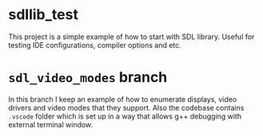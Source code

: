 # sdllib_test
This project is a simple example of how to start with SDL library. Useful for testing IDE configurations, compiler options and etc.


`sdl_video_modes` branch
=========================

In this branch I keep an example of how to enumerate displays, video drivers and video modes that they support.
Also the codebase contains `.vscode` folder which is set up in a way that allows g++ debugging with external terminal window.
